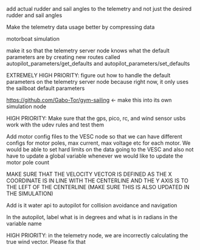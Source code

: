 add actual rudder and sail angles to the telemetry and not just the desired rudder and sail angles


Make the telemetry data usage better by compressing data


motorboat simulation


make it so that the telemetry server node knows what the default parameters are by creating new routes called autopilot_parameters/get_defaults and autopilot_parameters/set_defaults

EXTREMELY HIGH PRIORITY: figure out how to handle the default parameters on the telemetry server node because right now, it only uses the sailboat default parameters



https://github.com/Gabo-Tor/gym-sailing <- make this into its own simulation node



HIGH PRIORITY: Make sure that the gps, pico, rc, and wind sensor usbs work with the udev rules and test them


Add motor config files to the VESC node so that we can have different configs for motor poles, max current, max voltage etc for each motor. We would be able to set hard limits on the data going to the VESC and also not have to update a global variable whenever we would like to update the motor pole count 


MAKE SURE THAT THE VELOCITY VECTOR IS DEFINED AS THE X COORDINATE IS IN LINE WITH THE CENTERLINE AND THE Y AXIS IS TO THE LEFT OF THE CENTERLINE (MAKE SURE THIS IS ALSO UPDATED IN THE SIMULATION)


Add is it water api to autopilot for collision avoidance and navigation


In the autopilot, label what is in degrees and what is in radians in the variable name


HIGH PRIORITY: in the telemetry node, we are incorrectly calculating the true wind vector. Please fix that